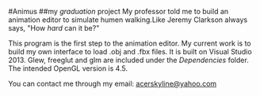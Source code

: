 #Animus
##my _graduation_ project
My professor told me to build an animation editor to simulate humen walking.Like Jeremy Clarkson always says, "How _hard_ can it be?"

This program is the first step to the animation editor. My current work is to build my own interface to load .obj and .fbx files. 
It is built on Visual Studio 2013. Glew, freeglut and glm are included under the *Dependencies* folder. 
The intended OpenGL version is 4.5.

You can contact me through my email: 
acerskyline@yahoo.com